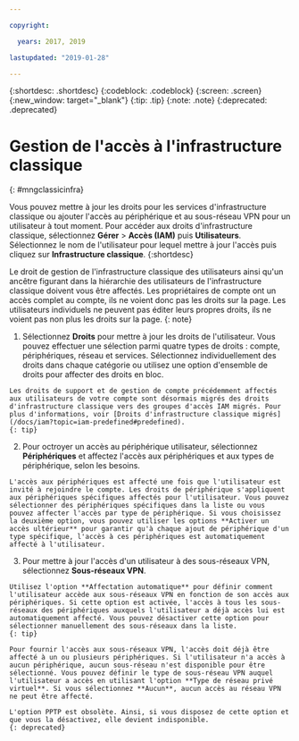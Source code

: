 ```yaml
---

copyright:

  years: 2017, 2019

lastupdated: "2019-01-28"

---
```


{:shortdesc: .shortdesc}
{:codeblock: .codeblock}
{:screen: .screen}
{:new_window: target="_blank"}
{:tip: .tip}
{:note: .note}
{:deprecated: .deprecated}

# Gestion de l'accès à l'infrastructure classique
{: #mngclassicinfra}

Vous pouvez mettre à jour les droits pour les services d'infrastructure classique ou ajouter l'accès au périphérique et au sous-réseau VPN pour un utilisateur à tout moment. Pour accéder aux droits d'infrastructure classique, sélectionnez **Gérer** &gt; **Accès (IAM)** puis **Utilisateurs**. Sélectionnez le nom de l'utilisateur pour lequel mettre à jour l'accès puis cliquez sur **Infrastructure classique**.
{:shortdesc}

Le droit de gestion de l'infrastructure classique des utilisateurs ainsi qu'un ancêtre figurant dans la hiérarchie des utilisateurs de l'infrastructure classique doivent vous être affectés. Les propriétaires de compte ont un accès complet au compte, ils ne voient donc pas les droits sur la page. Les utilisateurs individuels ne peuvent pas éditer leurs propres droits, ils ne voient pas non plus les droits sur la page.
{: note}

  1. Sélectionnez **Droits** pour mettre à jour les droits de l'utilisateur. Vous pouvez effectuer une sélection parmi quatre types de droits : compte, périphériques, réseau et services. Sélectionnez individuellement des droits dans chaque catégorie ou utilisez une option d'ensemble de droits pour affecter des droits en bloc.
  
    Les droits de support et de gestion de compte précédemment affectés aux utilisateurs de votre compte sont désormais migrés des droits d'infrastructure classique vers des groupes d'accès IAM migrés. Pour plus d'informations, voir [Droits d'infrastructure classique migrés](/docs/iam?topic=iam-predefined#predefined).
    {: tip}
    
  2. Pour octroyer un accès au périphérique utilisateur, sélectionnez **Périphériques** et affectez l'accès aux périphériques et aux types de périphérique, selon les besoins.
  
    L'accès aux périphériques est affecté une fois que l'utilisateur est invité à rejoindre le compte. Les droits de périphérique s'appliquent aux périphériques spécifiques affectés pour l'utilisateur. Vous pouvez sélectionner des périphériques spécifiques dans la liste ou vous pouvez affecter l'accès par type de périphérique. Si vous choisissez la deuxième option, vous pouvez utiliser les options **Activer un accès ultérieur** pour garantir qu'à chaque ajout de périphérique d'un type spécifique, l'accès à ces périphériques est automatiquement affecté à l'utilisateur.

  3. Pour mettre à jour l'accès d'un utilisateur à des sous-réseaux VPN, sélectionnez **Sous-réseaux VPN**. 
  
    Utilisez l'option **Affectation automatique** pour définir comment l'utilisateur accède aux sous-réseaux VPN en fonction de son accès aux périphériques. Si cette option est activée, l'accès à tous les sous-réseaux des périphériques auxquels l'utilisateur a déjà accès lui est automatiquement affecté. Vous pouvez désactiver cette option pour sélectionner manuellement des sous-réseaux dans la liste.
    {: tip}
  
    Pour fournir l'accès aux sous-réseaux VPN, l'accès doit déjà être affecté à un ou plusieurs périphériques. Si l'utilisateur n'a accès à aucun périphérique, aucun sous-réseau n'est disponible pour être sélectionné. Vous pouvez définir le type de sous-réseau VPN auquel l'utilisateur a accès en utilisant l'option **Type de réseau privé virtuel**. Si vous sélectionnez **Aucun**, aucun accès au réseau VPN ne peut être affecté. 
    
    L'option PPTP est obsolète. Ainsi, si vous disposez de cette option et que vous la désactivez, elle devient indisponible.
    {: deprecated}














